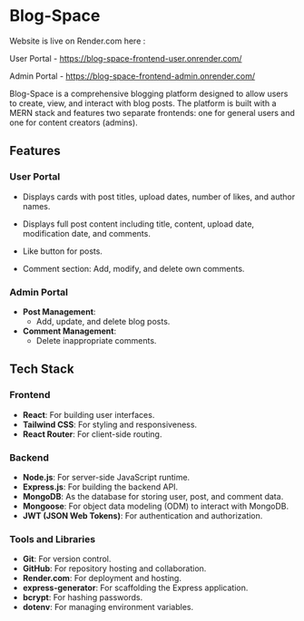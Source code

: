 # Blog-Space

Website is live on Render.com here : 

User Portal - https://blog-space-frontend-user.onrender.com/

Admin Portal - https://blog-space-frontend-admin.onrender.com/


Blog-Space is a comprehensive blogging platform designed to allow users to create, view, and interact with blog posts. The platform is built with a MERN stack and features two separate frontends: one for general users and one for content creators (admins).

## Features

### User Portal

- Displays cards with post titles, upload dates, number of likes, and author names.

- Displays full post content including title, content, upload date, modification date, and comments.
- Like button for posts.
- Comment section: Add, modify, and delete own comments.

### Admin Portal

- **Post Management**:
  - Add, update, and delete blog posts.
- **Comment Management**:
  - Delete inappropriate comments.

## Tech Stack

### Frontend

- **React**: For building user interfaces.
- **Tailwind CSS**: For styling and responsiveness.
- **React Router**: For client-side routing.

### Backend

- **Node.js**: For server-side JavaScript runtime.
- **Express.js**: For building the backend API.
- **MongoDB**: As the database for storing user, post, and comment data.
- **Mongoose**: For object data modeling (ODM) to interact with MongoDB.
- **JWT (JSON Web Tokens)**: For authentication and authorization.

### Tools and Libraries

- **Git**: For version control.
- **GitHub**: For repository hosting and collaboration.
- **Render.com**: For deployment and hosting.
- **express-generator**: For scaffolding the Express application.
- **bcrypt**: For hashing passwords.
- **dotenv**: For managing environment variables.
